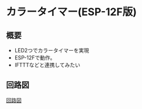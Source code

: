 # カラータイマー(ESP-12F版)

## 概要
* LED2つでカラータイマーを実現
* ESP-12Fで動作。
* IFTTTなどと連携してみたい


## 回路図
[回路図](image/ColorTimer-ESP12F.pdf)